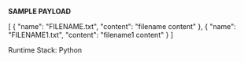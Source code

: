 **SAMPLE PAYLOAD**

[
{
"name": "FILENAME.txt",
"content": "filename content"
},
{
"name": "FILENAME1.txt",
"content": "filename1 content"
}
]

Runtime Stack: Python
